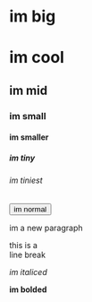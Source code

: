 # im big
<h1>im cool</h1>
<h2>im mid</h2>
<h3>im small</h3>
<h4>im smaller</h4>
<h5>im tiny</h5>
<h6>im tiniest</h6>
<button>im normal</button>
<p>im a new paragraph</p>
this is a <br> line break 
<p><em>im italiced</em></p>
<strong>im bolded</strong>
